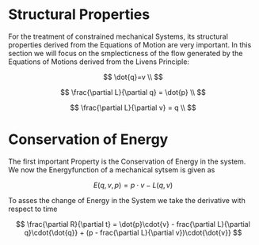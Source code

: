 # Structural Properties
For the treatment of constrained mechanical Systems, its structural properties derived from the Equations of Motion are very important. In this section we will focus on the smplecticness of the flow generated by the Equations of Motions derived from the Livens Principle:

$$
\dot{q}=v \\
$$

$$
\frac{\partial L}{\partial q} = 
            \dot{p} \\
$$

$$
\frac{\partial L}{\partial v} = q \\
$$

# Conservation of Energy
The first important Property is the Conservation of Energy in the system.
We now the Energyfunction of a mechanical sytsem is given as

$$
E(q,v,p) = p\cdot{v} - L(q,v)
$$

To asses the change of Energy in the System we take the derivative with respect to time

$$
\frac{\partial R}{\partial t} = \dot{p}\cdot{v} - frac{\partial L}{\partial q}\cdot{\dot{q}} + (p - frac{\partial L}{\partial v})\cdot{\dot{v}}
$$